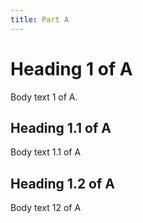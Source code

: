 ```yaml
---
title: Part A
---
```

# Heading 1 of A

Body text 1 of A.

## Heading 1.1 of A

Body text 1.1 of A

## Heading 1.2 of A

Body text 12 of A